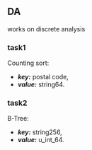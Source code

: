 ## DA
works on discrete analysis



### task1
Counting sort:
  - ***key:*** postal code,
  - ***value:*** string64.
  
  
### task2
B-Tree:
  - ***key:*** string256,
  - ***value:*** u_int_64.
